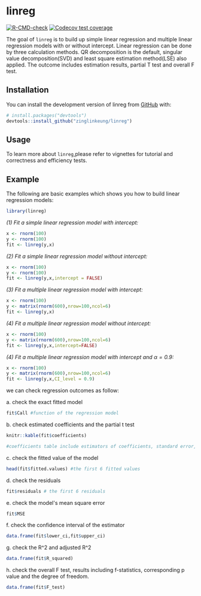 
# linreg

<!-- badges: start -->
[![R-CMD-check](https://github.com/zinglinkeung/biostat625/actions/workflows/R-CMD-check.yaml/badge.svg)](https://github.com/zinglinkeung/biostat625/actions/workflows/R-CMD-check.yaml)
[![Codecov test coverage](https://codecov.io/gh/zinglinkeung/linreg/branch/main/graph/badge.svg)](https://app.codecov.io/gh/zinglinkeung/linreg?branch=main)
<!-- badges: end -->

The goal of `linreg` is to build up simple linear regression and multiple linear regression models with or without intercept. Linear regression can be done by three calculation methods. QR decomposition is the default, singular value decomposition(SVD) and least square estimation method(LSE) also applied. The outcome includes estimation results, partial T test and overall F test.

## Installation

You can install the development version of linreg from [GitHub](https://github.com/) with:

``` r
# install.packages("devtools")
devtools::install_github("zinglinkeung/linreg")
```

## Usage

To learn more about `linreg`,please refer to vignettes for tutorial and correctness and efficiency tests.

## Example

The following are basic examples which shows you how to build linear regression models:

``` r
library(linreg)
```
*(1) Fit a simple linear regression model with intercept:*

```r
x <- rnorm(100)
y <- rnorm(100)
fit <- linreg(y,x)
```

*(2) Fit a simple linear regression model without intercept:*

```r
x <- rnorm(100)
y <- rnorm(100)
fit <- linreg(y,x,intercept = FALSE)
```

*(3) Fit a multiple linear regression model with intercept:*

```r
x <- rnorm(100)
y <- matrix(rnorm(600),nrow=100,ncol=6)
fit <- linreg(y,x)
```

*(4) Fit a multiple linear regression model without intercept:*

```r
x <- rnorm(100)
y <- matrix(rnorm(600),nrow=100,ncol=6)
fit <- linreg(y,x,intercept=FALSE)
```

*(4) Fit a multiple linear regression model with intercept and $\alpha=0.9$:*

```r
x <- rnorm(100)
y <- matrix(rnorm(600),nrow=100,ncol=6)
fit <- linreg(y,x,CI_level = 0.9)
```

we can check regression outcomes as follow:

a. check the exact fitted model

```r
fit$Call #function of the regression model
```

b. check estimated coefficients and the partial t test

```r
knitr::kable(fit$coefficients) 

#coefficients table include estimators of coefficients, standard error, confidence interval, T statistics and corresponding p-value.
```

c. check the fitted value of the model

```r
head(fit$fitted.values) #the first 6 fitted values
```

d. check the residuals

```r
fit$residuals # the first 6 residuals
```

e. check the model's mean square error

```r
fit$MSE
```

f. check the confidence interval of the estimator

```r
data.frame(fit$lower_ci,fit$upper_ci)
```

g. check the R^2 and adjusted R^2

```r
data.frame(fit$R_squared)
```

h. check the overall F test, results including f-statistics, corresponding p value and the degree of freedom.

```r
data.frame(fit$F_test)
```
